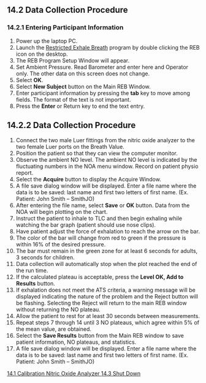 ## 14.2 Data Collection Procedure

### 14.2.1 Entering Participant Information

1. Power up the laptop PC.
2. Launch the <u>Restricted Exhale Breath</u> program by double clicking the REB icon on the desktop.
3. The REB Program Setup Window will appear.
4. Set Ambient Pressure. Read Barometer and enter here and Operator only. The other data on this screen does not change.
5. Select **OK**.
6. Select **New Subject** button on the Main REB Window.
7. Enter participant information by pressing the **tab** key to move among fields. The format of the text is not important.
8. Press the **Enter** or Return key to end the text entry.

## 14.2.2 Data Collection Procedure

1. Connect the two male Luer fittings from the nitric oxide analyzer to the two female Luer ports on the Breath Value.
2. Position the patient so that they can view the computer monitor.
3. Observe the ambient NO level. The ambient NO level is indicated by the fluctuating numbers in the NOA menu window.  Record on patient physio report.
4. Select the **Acquire** button to display the Acquire Window.
5. A file save dialog window will be displayed. Enter a file name where the data is to be saved: last name and first two letters of first name. (Ex. Patient: John Smith – SmithJO)
6. After entering the file name, select **Save** or **OK** button. Data from the NOA will begin plotting on the chart.
7. Instruct the patient to inhale to TLC and then begin exhaling while watching the bar graph (patient should use nose clips).
8. Have patient adjust the force of exhalation to reach the arrow on the bar.
9. The color of the bar will change from red to green if the pressure is within 16% of the desired pressure.
10. The bar must remain in the green zone for at least 6 seconds for adults, 3 seconds for children.
11. Data collection will automatically stop when the plot reached the end of the run time.
12. If the calculated plateau is acceptable, press the **Level OK, Add to Results** button.
13. If exhalation does not meet the ATS criteria, a warning message will be displayed indicating the nature of the problem and the Reject button will be flashing. Selecting the Reject will return to the main REB window without returning the NO plateau.
14. Allow the patient to rest for at least 30 seconds between measurements.
15. Repeat steps 7 through 14 until 3 NO plateaus, which agree within 5% of the mean value, are obtained.
16. Select the **Save Results** button from the Main REB window to save patient information, NO plateaus, and statistics.
17. A file save dialog window will be displayed. Enter a file name where the data is to be saved: last name and first two letters of first name. (Ex. Patient: John Smith – SmithJO)


<div class="center">
<div class="btn-group">
  <a href=":pages_path:/manuals/nitric-oxide-analyzer/14-01-calibration.md" class="btn btn-default">
    <span class="glyphicon glyphicon-chevron-left"></span>
    14.1 Calibration
  </a>

  <a href=":pages_path:/manuals/nitric-oxide-analyzer" class="btn btn-default">
    <span class="glyphicon glyphicon-chevron-up"></span>
    Nitric Oxide Analyzer
  </a>

  <a href=":pages_path:/manuals/nitric-oxide-analyzer/14-03-shut-down.md" class="btn btn-success">
    14.3 Shut Down
    <span class="glyphicon glyphicon-chevron-right"></span>
  </a>
</div>
</div>
